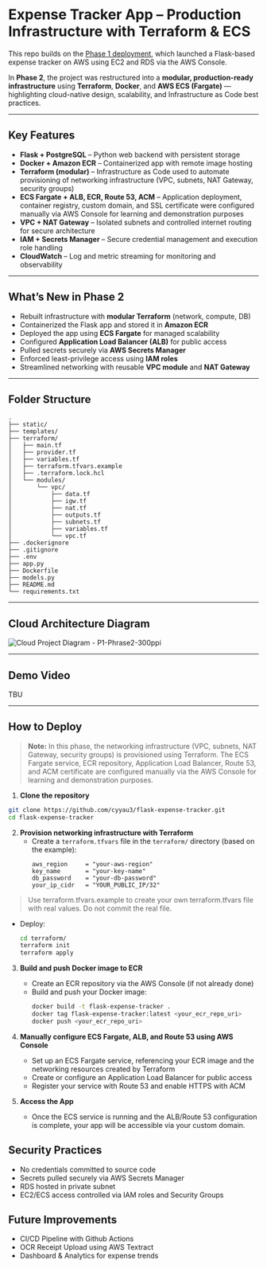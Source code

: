 # Expense Tracker App – Production Infrastructure with Terraform & ECS

This repo builds on the [Phase 1 deployment](https://github.com/cyyau3/flask-expense-tracker), which launched a Flask-based expense tracker on AWS using EC2 and RDS via the AWS Console.

In **Phase 2**, the project was restructured into a **modular, production-ready infrastructure** using **Terraform**, **Docker**, and **AWS ECS (Fargate)** — highlighting cloud-native design, scalability, and Infrastructure as Code best practices.

---

## Key Features

- **Flask + PostgreSQL** – Python web backend with persistent storage
- **Docker + Amazon ECR** – Containerized app with remote image hosting
- **Terraform (modular)** – Infrastructure as Code used to automate provisioning of networking infrastructure (VPC, subnets, NAT Gateway, security groups)
- **ECS Fargate + ALB, ECR, Route 53, ACM** – Application deployment, container registry, custom domain, and SSL certificate were configured manually via AWS Console for learning and demonstration purposes
- **VPC + NAT Gateway** – Isolated subnets and controlled internet routing for secure architecture
- **IAM + Secrets Manager** – Secure credential management and execution role handling
- **CloudWatch** – Log and metric streaming for monitoring and observability

---

## What’s New in Phase 2

- Rebuilt infrastructure with **modular Terraform** (network, compute, DB)
- Containerized the Flask app and stored it in **Amazon ECR**
- Deployed the app using **ECS Fargate** for managed scalability
- Configured **Application Load Balancer (ALB)** for public access
- Pulled secrets securely via **AWS Secrets Manager**
- Enforced least-privilege access using **IAM roles**
- Streamlined networking with reusable **VPC module** and **NAT Gateway**

---

## Folder Structure
```
.
├── static/
├── templates/
├── terraform/
│   ├── main.tf
│   ├── provider.tf
│   ├── variables.tf
│   ├── terraform.tfvars.example
│   ├── .terraform.lock.hcl
│   └── modules/
│       └── vpc/
│           ├── data.tf
│           ├── igw.tf
│           ├── nat.tf
│           ├── outputs.tf
│           ├── subnets.tf
│           ├── variables.tf
│           └── vpc.tf
├── .dockerignore
├── .gitignore
├── .env
├── app.py
├── Dockerfile
├── models.py
├── README.md
└── requirements.txt
```

---

## Cloud Architecture Diagram

![Cloud Project Diagram - P1-Phrase2-300ppi](https://github.com/user-attachments/assets/f1767dbe-37df-41ab-aae7-5134d27e2c9a)

---

## Demo Video

TBU

---

## How to Deploy

> **Note:** In this phase, the networking infrastructure (VPC, subnets, NAT Gateway, security groups) is provisioned using Terraform. The ECS Fargate service, ECR repository, Application Load Balancer, Route 53, and ACM certificate are configured manually via the AWS Console for learning and demonstration purposes.

1. **Clone the repository**
```bash
git clone https://github.com/cyyau3/flask-expense-tracker.git
cd flask-expense-tracker
```

2. **Provision networking infrastructure with Terraform**
   - Create a `terraform.tfvars` file in the `terraform/` directory (based on the example):
     ```hcl
     aws_region     = "your-aws-region"
     key_name       = "your-key-name"
     db_password    = "your-db-password"
     your_ip_cidr   = "YOUR_PUBLIC_IP/32"
     ```
> Use terraform.tfvars.example to create your own terraform.tfvars file with real values. Do not commit the real file.

   - Deploy:
     ```bash
     cd terraform/
     terraform init
     terraform apply
     ```

3. **Build and push Docker image to ECR**
   - Create an ECR repository via the AWS Console (if not already done)
   - Build and push your Docker image:
     ```bash
     docker build -t flask-expense-tracker .
     docker tag flask-expense-tracker:latest <your_ecr_repo_uri>
     docker push <your_ecr_repo_uri>
     ```

4. **Manually configure ECS Fargate, ALB, and Route 53 using AWS Console**
   - Set up an ECS Fargate service, referencing your ECR image and the networking resources created by Terraform
   - Create or configure an Application Load Balancer for public access
   - Register your service with Route 53 and enable HTTPS with ACM

5. **Access the App**
   - Once the ECS service is running and the ALB/Route 53 configuration is complete, your app will be accessible via your custom domain.

## Security Practices
- No credentials committed to source code
- Secrets pulled securely via AWS Secrets Manager
- RDS hosted in private subnet
- EC2/ECS access controlled via IAM roles and Security Groups

## Future Improvements
- CI/CD Pipeline with Github Actions
- OCR Receipt Upload using AWS Textract
- Dashboard & Analytics for expense trends
